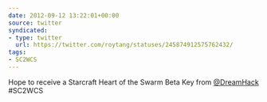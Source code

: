 ```yaml
---
date: 2012-09-12 13:22:01+00:00
source: twitter
syndicated:
- type: twitter
  url: https://twitter.com/roytang/statuses/245874912575762432/
tags:
- SC2WCS
---
```


Hope to receive a Starcraft Heart of the Swarm Beta Key from [@DreamHack](https://twitter.com/DreamHack/) #SC2WCS